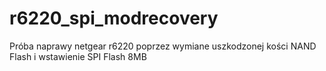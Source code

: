 # r6220_spi_modrecovery

Próba naprawy netgear r6220 poprzez wymiane uszkodzonej kości NAND Flash i wstawienie SPI Flash 8MB
